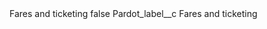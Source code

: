 <?xml version="1.0" encoding="UTF-8"?>
<CustomMetadata xmlns="http://soap.sforce.com/2006/04/metadata" xmlns:xsi="http://www.w3.org/2001/XMLSchema-instance" xmlns:xsd="http://www.w3.org/2001/XMLSchema">
    <label>Fares and ticketing</label>
    <protected>false</protected>
    <values>
        <field>Pardot_label__c</field>
        <value xsi:type="xsd:string">Fares and ticketing</value>
    </values>
</CustomMetadata>
